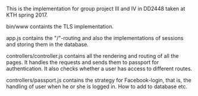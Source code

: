 This is the implementation for group project III and IV in DD2448 taken at KTH spring 2017. 

bin/www containts the TLS implementation.

app.js contains the "/"-routing and also the implementations of sessions and storing them in the database.

controllers/controller.js contains all the rendering and routing of all the pages. It handles the requests and sends them to passport for authentication. It also checks whether a user has access to different routes. 

controllers/passport.js contains the strategy for Facebook-login, that is, the handling of user when he or she is logged in. How to add to database etc. 
